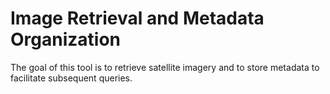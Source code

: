 # Image Retrieval and Metadata Organization 

The goal of this tool is to retrieve satellite imagery and to store metadata to facilitate subsequent queries.  
